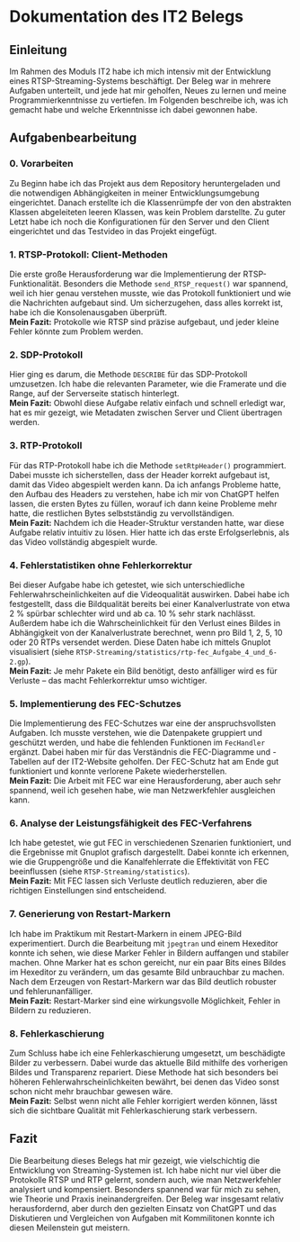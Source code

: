 # Dokumentation des IT2 Belegs

## Einleitung
Im Rahmen des Moduls IT2 habe ich mich intensiv mit der Entwicklung eines RTSP-Streaming-Systems beschäftigt. Der Beleg war in mehrere Aufgaben unterteilt, und jede hat mir geholfen, Neues zu lernen und meine Programmierkenntnisse zu vertiefen. Im Folgenden beschreibe ich, was ich gemacht habe und welche Erkenntnisse ich dabei gewonnen habe.

## Aufgabenbearbeitung

### 0. Vorarbeiten
Zu Beginn habe ich das Projekt aus dem Repository heruntergeladen und die notwendigen Abhängigkeiten in meiner Entwicklungsumgebung eingerichtet. Danach erstellte ich die Klassenrümpfe der von den abstrakten Klassen abgeleiteten leeren Klassen, was kein Problem darstellte. Zu guter Letzt habe ich noch die Konfigurationen für den Server und den Client eingerichtet und das Testvideo in das Projekt eingefügt.

### 1. RTSP-Protokoll: Client-Methoden
Die erste große Herausforderung war die Implementierung der RTSP-Funktionalität. Besonders die Methode `send_RTSP_request()` war spannend, weil ich hier genau verstehen musste, wie das Protokoll funktioniert und wie die Nachrichten aufgebaut sind. Um sicherzugehen, dass alles korrekt ist, habe ich die Konsolenausgaben überprüft.  
**Mein Fazit:** Protokolle wie RTSP sind präzise aufgebaut, und jeder kleine Fehler könnte zum Problem werden.

### 2. SDP-Protokoll
Hier ging es darum, die Methode `DESCRIBE` für das SDP-Protokoll umzusetzen. Ich habe die relevanten Parameter, wie die Framerate und die Range, auf der Serverseite statisch hinterlegt.  
**Mein Fazit:** Obwohl diese Aufgabe relativ einfach und schnell erledigt war, hat es mir gezeigt, wie Metadaten zwischen Server und Client übertragen werden.

### 3. RTP-Protokoll
Für das RTP-Protokoll habe ich die Methode `setRtpHeader()` programmiert. Dabei musste ich sicherstellen, dass der Header korrekt aufgebaut ist, damit das Video abgespielt werden kann. Da ich anfangs Probleme hatte, den Aufbau des Headers zu verstehen, habe ich mir von ChatGPT helfen lassen, die ersten Bytes zu füllen, worauf ich dann keine Probleme mehr hatte, die restlichen Bytes selbstständig zu vervollständigen.  
**Mein Fazit:** Nachdem ich die Header-Struktur verstanden hatte, war diese Aufgabe relativ intuitiv zu lösen. Hier hatte ich das erste Erfolgserlebnis, als das Video vollständig abgespielt wurde.

### 4. Fehlerstatistiken ohne Fehlerkorrektur
Bei dieser Aufgabe habe ich getestet, wie sich unterschiedliche Fehlerwahrscheinlichkeiten auf die Videoqualität auswirken. Dabei habe ich festgestellt, dass die Bildqualität bereits bei einer Kanalverlustrate von etwa 2 % spürbar schlechter wird und ab ca. 10 % sehr stark nachlässt. Außerdem habe ich die Wahrscheinlichkeit für den Verlust eines Bildes in Abhängigkeit von der Kanalverlustrate berechnet, wenn pro Bild 1, 2, 5, 10 oder 20 RTPs versendet werden. Diese Daten habe ich mittels Gnuplot visualisiert (siehe `RTSP-Streaming/statistics/rtp-fec_Aufgabe_4_und_6-2.gp`).  
**Mein Fazit:** Je mehr Pakete ein Bild benötigt, desto anfälliger wird es für Verluste – das macht Fehlerkorrektur umso wichtiger.

### 5. Implementierung des FEC-Schutzes
Die Implementierung des FEC-Schutzes war eine der anspruchsvollsten Aufgaben. Ich musste verstehen, wie die Datenpakete gruppiert und geschützt werden, und habe die fehlenden Funktionen im `FecHandler` ergänzt. Dabei haben mir für das Verständnis die FEC-Diagramme und -Tabellen auf der IT2-Website geholfen. Der FEC-Schutz hat am Ende gut funktioniert und konnte verlorene Pakete wiederherstellen.  
**Mein Fazit:** Die Arbeit mit FEC war eine Herausforderung, aber auch sehr spannend, weil ich gesehen habe, wie man Netzwerkfehler ausgleichen kann.

### 6. Analyse der Leistungsfähigkeit des FEC-Verfahrens
Ich habe getestet, wie gut FEC in verschiedenen Szenarien funktioniert, und die Ergebnisse mit Gnuplot grafisch dargestellt. Dabei konnte ich erkennen, wie die Gruppengröße und die Kanalfehlerrate die Effektivität von FEC beeinflussen (siehe `RTSP-Streaming/statistics`).  
**Mein Fazit:** Mit FEC lassen sich Verluste deutlich reduzieren, aber die richtigen Einstellungen sind entscheidend.

### 7. Generierung von Restart-Markern
Ich habe im Praktikum mit Restart-Markern in einem JPEG-Bild experimentiert. Durch die Bearbeitung mit `jpegtran` und einem Hexeditor konnte ich sehen, wie diese Marker Fehler in Bildern auffangen und stabiler machen. Ohne Marker hat es schon gereicht, nur ein paar Bits eines Bildes im Hexeditor zu verändern, um das gesamte Bild unbrauchbar zu machen. Nach dem Erzeugen von Restart-Markern war das Bild deutlich robuster und fehlerunanfälliger.  
**Mein Fazit:** Restart-Marker sind eine wirkungsvolle Möglichkeit, Fehler in Bildern zu reduzieren.

### 8. Fehlerkaschierung
Zum Schluss habe ich eine Fehlerkaschierung umgesetzt, um beschädigte Bilder zu verbessern. Dabei wurde das aktuelle Bild mithilfe des vorherigen Bildes und Transparenz repariert. Diese Methode hat sich besonders bei höheren Fehlerwahrscheinlichkeiten bewährt, bei denen das Video sonst schon nicht mehr brauchbar gewesen wäre.  
**Mein Fazit:** Selbst wenn nicht alle Fehler korrigiert werden können, lässt sich die sichtbare Qualität mit Fehlerkaschierung stark verbessern.

## Fazit
Die Bearbeitung dieses Belegs hat mir gezeigt, wie vielschichtig die Entwicklung von Streaming-Systemen ist. Ich habe nicht nur viel über die Protokolle RTSP und RTP gelernt, sondern auch, wie man Netzwerkfehler analysiert und kompensiert. Besonders spannend war für mich zu sehen, wie Theorie und Praxis ineinandergreifen. Der Beleg war insgesamt relativ herausfordernd, aber durch den gezielten Einsatz von ChatGPT und das Diskutieren und Vergleichen von Aufgaben mit Kommilitonen konnte ich diesen Meilenstein gut meistern.
